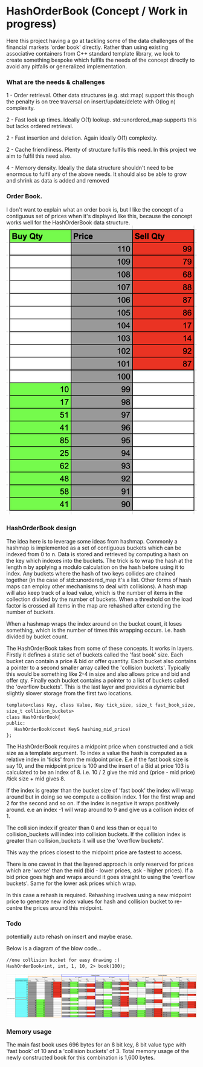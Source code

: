 # HashOrderBook (Concept / Work in progress)
Here this project having a go at tackling some of the data challenges of the financial markets 'order book' directly. Rather than using existing associative containers from C++ standard template library, we look to create something bespoke which fulfils the needs of the concept directly to avoid any pitfalls or generalized implementation.

### What are the needs & challenges
 1 - Order retrieval. Other data structures (e.g. std::map) support this though the penalty is on tree traversal on insert/update/delete with O(log n) complexity.
 
 2 - Fast look up times. Ideally O(1) lookup. std::unordered_map supports this but lacks ordered retrieval. 
 
 2 - Fast insertion and deletion. Again ideally O(1) complexity. 
 
 2 - Cache friendliness. Plenty of structure fulfils this need. In this project we aim to fulfil this need also.
 
 4 - Memory density. Ideally the data structure shouldn't need to be enormous to fulfil any of the above needs. It should also be able to grow and shrink as data is added and removed

### Order Book.
I don't want to explain what an order book is, but I like the concept of a contiguous set of prices when it's displayed like this, because the concept works well for the HashOrderBook data structure.
![Order Book](Orderbook.png)

### HashOrderBook design
The idea here is to leverage some ideas from hashmap. 
Commonly a hashmap is implemented as a set of contiguous buckets which can be indexed from 0 to n. 
Data is stored and retrieved by computing a hash on the key which indexes into the buckets. The trick is to wrap the hash at the length n by applying a modulo calculation on the hash before using it to index. 
Any buckets where the hash of two keys collides are chained together (in the case of std::unordered_map it's a list. Other forms of hash maps can employ other mechanisms to deal with collisions).
A hash map will also keep track of a load value, which is the number of items in the collection divided by the number of buckets.
When a threshold on the load factor is crossed all items in the map are rehashed after extending the number of buckets.

When a hashmap wraps the index around on the bucket count, it loses something, which is the number of times this wrapping occurs. i.e. hash divided by bucket count. 

The HashOrderBook takes from some of these concepts.
It works in layers. Firstly it defines a static set of buckets called the 'fast book' size. Each bucket can contain a price & bid or offer quantity. 
Each bucket also contains a pointer to a second smaller array called the 'collision buckets'. Typically this would be something like 2-4 in size and also allows price and bid and offer qty. 
Finally each bucket contains a pointer to a list of buckets called the 'overflow buckets'. This is the last layer and provides a dynamic but slightly slower storage from the first two locations.

```
template<class Key, class Value, Key tick_size, size_t fast_book_size, size_t collision_buckets> 
class HashOrderBook{
public:
   HashOrderBook(const Key& hashing_mid_price)
};
```
The HashOrderBook requires a midpoint price when constructed and a tick size as a template argument.
To index a value the hash is computed as a relative index in 'ticks' from the midpoint price. E.e if the fast book size is say 10, and the midpoint price is 100 and the insert of a Bid at price 103 is calculated to be an index of 8. i.e. 10 / 2 give the mid and (price - mid price) /tick size + mid gives 8.  

If the index is greater than the bucket size of 'fast book' the index will wrap around but in doing so we compute a collision index. 1 for the first wrap and 2 for the second and so on. 
If the index is negative it wraps positively around. e.e an index -1 will wrap around to 9 and give us a collison index of 1.

The collision index if greater than 0 and less than or equal to collision_buckets will index into collision buckets.
If the collision index is greater than collision_buckets it will use the 'overflow buckets'.

This way the prices closest to the midpoint price are fastest to access.

There is one caveat in that the layered approach is only reserved for prices which are 'worse' than the mid (bid - lower prices, ask - higher prices). If a bid price goes high and wraps around it goes straight to using the 'overflow buckets'. Same for the lower ask prices which wrap. 

In this case a rehash is required.
Rehashing involves using a new midpoint price to generate new index values for hash and collision bucket to re-centre the prices around this midpoint. 

### Todo
potentially auto rehash on insert and maybe erase.

Below is a diagram of the blow code...
```
//one collision bucket for easy drawing :)
HashOrderBook<int, int, 1, 10, 2> book(100);
```
![Diagram](OrderBookRealLifeExample.png)

### Memory usage
The main fast book uses 696 bytes for an 8 bit key, 8 bit value type with 'fast book' of 10 and a 'collision buckets' of 3. 
Total memory usage of the newly constructed book for this combination is 1,600 bytes.
